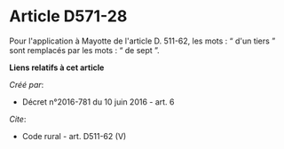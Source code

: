 # Article D571-28

Pour l'application à Mayotte de l'article D. 511-62, les mots : “ d'un tiers ” sont remplacés par les mots : “ de sept ”.

**Liens relatifs à cet article**

_Créé par_:

  - Décret n°2016-781 du 10 juin 2016 - art. 6

_Cite_:

  - Code rural - art. D511-62 (V)
